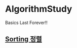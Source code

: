 # AlgorithmStudy

Basics Last Forever!!

## [Sorting 정렬](https://github.com/allwhite423/Algorithm/tree/master/Sorting)
